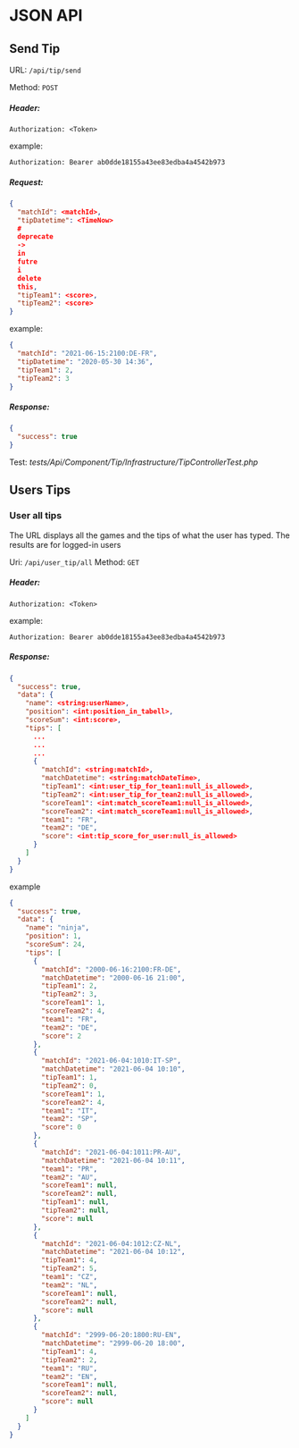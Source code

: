 # JSON API

## Send Tip

URL: `/api/tip/send`

Method: `POST`

##### Header:

```
Authorization: <Token>
```

example:

```
Authorization: Bearer ab0dde18155a43ee83edba4a4542b973
```

##### Request:

```json
{
  "matchId": <matchId>,
  "tipDatetime": <TimeNow>
  #
  deprecate
  ->
  in
  futre
  i
  delete
  this,
  "tipTeam1": <score>,
  "tipTeam2": <score>
}
```

example:

```json
{
  "matchId": "2021-06-15:2100:DE-FR",
  "tipDatetime": "2020-05-30 14:36",
  "tipTeam1": 2,
  "tipTeam2": 3
}
```

##### Response:

```json
{
  "success": true
}
```

Test: _tests/Api/Component/Tip/Infrastructure/TipControllerTest.php_

## Users Tips

### User all tips

The URL displays all the games and the tips of what the user has typed. The results are for logged-in users

Uri: `/api/user_tip/all`
Method: `GET`

##### Header:

```
Authorization: <Token>
```

example:

```
Authorization: Bearer ab0dde18155a43ee83edba4a4542b973
```

##### Response:

```json
{
  "success": true,
  "data": {
    "name": <string:userName>,
    "position": <int:position_in_tabell>,
    "scoreSum": <int:score>,
    "tips": [
      ...
      ...
      ...
      {
        "matchId": <string:matchId>,
        "matchDatetime": <string:matchDateTime>,
        "tipTeam1": <int:user_tip_for_tean1:null_is_allowed>,
        "tipTeam2": <int:user_tip_for_tean2:null_is_allowed>,
        "scoreTeam1": <int:match_scoreTeam1:null_is_allowed>,
        "scoreTeam2": <int:match_scoreTeam1:null_is_allowed>,
        "team1": "FR",
        "team2": "DE",
        "score": <int:tip_score_for_user:null_is_allowed>
      }
    ]
  }
}
```

example

```json
{
  "success": true,
  "data": {
    "name": "ninja",
    "position": 1,
    "scoreSum": 24,
    "tips": [
      {
        "matchId": "2000-06-16:2100:FR-DE",
        "matchDatetime": "2000-06-16 21:00",
        "tipTeam1": 2,
        "tipTeam2": 3,
        "scoreTeam1": 1,
        "scoreTeam2": 4,
        "team1": "FR",
        "team2": "DE",
        "score": 2
      },
      {
        "matchId": "2021-06-04:1010:IT-SP",
        "matchDatetime": "2021-06-04 10:10",
        "tipTeam1": 1,
        "tipTeam2": 0,
        "scoreTeam1": 1,
        "scoreTeam2": 4,
        "team1": "IT",
        "team2": "SP",
        "score": 0
      },
      {
        "matchId": "2021-06-04:1011:PR-AU",
        "matchDatetime": "2021-06-04 10:11",
        "team1": "PR",
        "team2": "AU",
        "scoreTeam1": null,
        "scoreTeam2": null,
        "tipTeam1": null,
        "tipTeam2": null,
        "score": null
      },
      {
        "matchId": "2021-06-04:1012:CZ-NL",
        "matchDatetime": "2021-06-04 10:12",
        "tipTeam1": 4,
        "tipTeam2": 5,
        "team1": "CZ",
        "team2": "NL",
        "scoreTeam1": null,
        "scoreTeam2": null,
        "score": null
      },
      {
        "matchId": "2999-06-20:1800:RU-EN",
        "matchDatetime": "2999-06-20 18:00",
        "tipTeam1": 4,
        "tipTeam2": 2,
        "team1": "RU",
        "team2": "EN",
        "scoreTeam1": null,
        "scoreTeam2": null,
        "score": null
      }
    ]
  }
}
```





